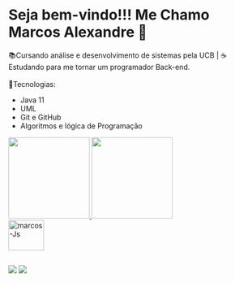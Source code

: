 # Seja bem-vindo!!! Me Chamo Marcos Alexandre :dvd:
   <div>
     📚Cursando análise e desenvolvimento de sistemas pela UCB | ☕ Estudando para me tornar um programador Back-end. <br><br>
     📌Tecnologias:
      <ul>
       <li>Java 11</li>
       <li>UML</li>
       <li>Git e GitHub</li>
       <li>Algoritmos e lógica de Programação</li>
     </ul>
   </div>
  <div>
    <a href="https://github.com/MarcosdeAndrade-byte">
    <img height="160em" src="https://github-readme-stats.vercel.app/api?username=MarcosdeAndrade-byte&show_icons=true&theme=dark&include_all_commits=true&count_private=true"/>
    <img height="160em" src="https://github-readme-stats.vercel.app/api/top-langs/?username=MarcosdeAndrade-byte&layout=compact&langs_count=7&theme=dark"/>
  </div>
 
  <div>
     <img align="center" alt="marcos-Js" height="60" width="70" src="https://cdn.jsdelivr.net/gh/devicons/devicon/icons/java/java-original.svg">
  </div>
  
  ##
  
  <div>
    <a href="https://www.linkedin.com/in/marcos-alexandre-2b960021a/" target="_blank"><img src="https://img.shields.io/badge/LinkedIn-0077B5?style=for-the-badge&logo=linkedin&logoColor=white" target="_blank"></a>
    <a href="mailto:junior.marcos.mjr@hotmail.com" target="_blank"><img src="https://img.shields.io/badge/Gmail-D14836?style=for-the-badge&logo=gmail&logoColor=white" target="_blank"></a>
  </div>


  




